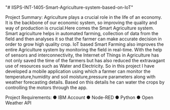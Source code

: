 "# llSPS-INT-1405-Smart-Agriculture-system-based-on-IoT" 
  
Project Summary:
	  Agriculture plays a crucial role in the life of an economy. It is the backbone of our economic system, so improving the quality and way of production is crucial.Here comes the Smart Agriculture system.
Smart agriculture helps in automated farming, collection of data from the field and then analyses it so that the farmer can make accurate decision in order to grow high quality crop.
IoT based Smart Farming also improves the entire Agriculture system by monitoring the field in real-time. With the help of sensors and interconnectivity, the Internet of Things in Agriculture has not only saved the time of the farmers but has also reduced the extravagant use of resources such as Water and Electricity.
So in this project I have developed a mobile application using which a farmer can monitor the temperature,humidity and soil moisture,pressure parameters along with weather forecasting details. Based on this details he can water the crops by controlling the motors through the app.

Project Requirements:
      ●	IBM Account
      ●	Node-RED
      ●	Python
      ●	Open Weather API
